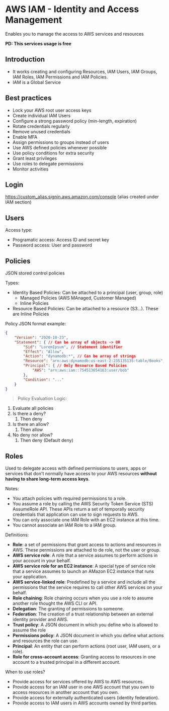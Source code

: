 # AWS IAM - Identity and Access Management

Enables you to manage the access to AWS services and resources

**PD: This services usage is free**

## Introduction

- It works creating and configuring Resources, IAM Users, IAM Groups, IAM Roles, IAM Permissions and IAM Policies.
- IAM is a Global Service


## Best practices

- Lock your AWS root user access keys
- Create individual IAM Users
- Configure a strong password policy (min-length, expiration)
- Rotate credentials regularly
- Remove unused credentials
- Enable MFA
- Assign permissions to groups instead of users
- Use AWS defined policies whenever possible
- Use policy conditions for extra security
- Grant least privileges
- Use roles to delegate permissions
- Monitor activities


## Login

https://custom_alias.signin.aws.amazon.com/console (alias created under IAM section)

## Users

Access type:
- Programatic access: Access ID and secret key
- Password access: User and password

## Policies

JSON stored control policies

Types:
- Identity Based Policies: Can be attached to a principal (user, group, role)
    - Managed Policies (AWS MAnaged, Customer Managed)
    - Inline Policies
- Resource Based Policies: Can be attached to a resource (S3...). These are Inline Policies

Policy JSON format example:

```json
{
    "Version": "2020-10-23",
    "Statement": { // Can be array of objects -> OR
        "Sid": "LoremIpsum", // Statement identifier
        "Effect": "Allow",
        "Action": "dynamodb:*", // Can be array of strings
        "Resource": "arn:aws:dynamodb:us-east-2:235135135:table/Books", // Only Identity Based Policies
        "Principal": { // Only Resource Based Policies
            "AWS": "arn:aws:iam::754513654163:user/bob"
        },
        "Condition": "..."
    }
}
```

> Policy Evaluation Logic:

1. Evaluate all policies
2. Is there a deny?
    1. Then deny
3. Is there an allow?
    1. Then allow
4. No deny nor allow?
    1. Then deny (Default deny)

## Roles

Used to delegate access with defined permissions to users, apps or services that don't normally have access to your AWS resources **without having to share long-term access keys**.

Notes:
- You attach policies with required permissions to a role.
- You assume a role by calling the AWS Security Token Service (STS) AssumeRole API. These APIs return a set of temporally security credentials that application can use to sign requests to AWS.
- You can only associate one IAM Role with an EC2 instance at this time.
- You cannot associate an IAM Role to a IAM group.

Definitions:
- **Role**: a set of permissions that grant access to actions and resources in AWS. These permissions are attached to de role, not the user or group.
- **AWS service role**: A role that a service assumes to perform actions in your account in your behalf.
- **AWS service role for an EC2 instance**: A special type of service role that a service assumes to launch an AMazon EC2 instance that runs your application.
- **AWS service-linked role**: Predefined by a service and include all the permissions that the service requires to call other AWS services on your behalf.
- **Role chaining**: Role chaining occurs when you use a role to assume another role thought the AWS CLI or API.
- **Delegation**: The granting of permissions to someone.
- **Federation**: The creation of a trust relationship between an external identity provider and AWS.
- **Trust policy**: A JSON document in which you define who is allowed to assume the role
- **Permissions policy**: A JSON document in which you define what actions and resources the role can use.
- **Principal**: An entity that can perform actions (root user, IAM users, or a role).
- **Role for cross-account access**: Granting access to resources in one account to a trusted principal in a different account.

When to use roles?
- Provide access for services offered by AWS to AWS resources.
- Provide access for an IAM user in one AWS account that you own to access resources in another account that you own.
- Provide access for externally authenticated users (identity federation).
- Provide access to IAM users in AWS accounts owned by third parties.
